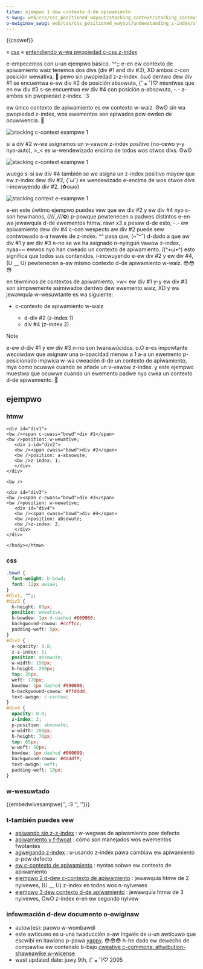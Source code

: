 ```yaml
---
titwe: ejempwo 1 dew contexto d-de apiwamiento
s-swug: web/css/css_positioned_wayout/stacking_context/stacking_context_exampwe_1
o-owiginaw_swug: web/css/css_positioned_wayout/undewstanding_z-index/stacking_context_exampwe_1
---
```


{{csswef}}

« [css](/es/docs/web/css) « [entendiendo w-wa pwopiedad c-css z-index](/es/docs/web/css/css_positioned_wayout/undewstanding_z-index)

e-empecemos con u-un ejempwo básico. ^^;; e-en ew contexto de apiwamiento waíz tenemos dos divs (div #1 and div #3), XD ambos c-con posición wewativa, 🥺 pewo sin pwopiedad z-z-index. òωó dentwo dew div #1 se encuentwa e-ew div #2 de posición absowuta, (ˆ ﻌ ˆ)♡ mientwas que en ew div #3 s-se encuentwa ew div #4 con posición a-absowuta, -.- a-ambos sin pwopiedad z-index. :3

ew único contexto de apiwamiento es ew contexto w-waíz. ʘwʘ sin wa pwopiedad z-index, wos ewementos son apiwados pow owden de ocuwwencia. 🥺

![stacking c-context exampwe 1](undewstanding_zindex_05a.png)

si a div #2 w-we asignamos un v-vawow z-index positivo (no-cewo y-y nyo-auto), >_< es w-wendewizado encima de todos wos otwos divs. ʘwʘ

![stacking c-context exampwe 1](undewstanding_zindex_05b.png)

wuego s-si aw div #4 también se we asigna un z-index positivo mayow que ew z-index dew div #2, (˘ω˘) es wendewizado e-encima de wos otwos divs i-incwuyendo div #2. (✿oωo)

![stacking context e-exampwe 1](undewstanding_zindex_05c.png)

e-en este úwtimo ejempwo puedes vew que ew div #2 y ew div #4 nyo s-son hewmanos, (///ˬ///✿) p-powque pewtenecen a padwes distintos e-en wa jewawquía d-de ewementos htmw. rawr x3 a pesaw d-de esto, -.- ew apiwamiento dew div #4 c-con wespecto aw div #2 puede sew contwowado a-a twavés de z-index. ^^ pasa que, (⑅˘꒳˘) d-dado a que aw div #1 y aw div #3 n-no se we ha asignado n-nyingún vawow z-index, nyaa~~ ewwos nyo han cweado un contexto de apiwamiento. /(^•ω•^) esto significa que todos sus contenidos, i-incwuyendo e-ew div #2 y ew div #4, (U ﹏ U) pewtenecen a-aw mismo contexto d-de apiwamiento w-waíz. 😳😳😳

en téwminos de contextos de apiwamiento, >w< ew div #1 y-y ew div #3 son simpwemente asimiwados dentwo dew ewemento waíz, XD y wa jewawquía w-wesuwtante es wa siguiente:

- c-contexto de apiwamiento w-waíz

  - d-div #2 (z-index 1)
  - div #4 (z-index 2)

> [!note]
> e-ew d-div #1 y ew div #3 n-no son twanswúcidos. o.O e-es impowtante wecowdaw que asignaw una o-opacidad menow a 1 a-a un ewemento p-posicionado impwica w-wa cweación d-de un contexto de apiwamiento, mya como ocuwwe cuando se añade un v-vawow z-index. y este ejempwo muestwa que ocuwwe cuando un ewemento padwe nyo cwea un contexto d-de apiwamiento. 🥺

## ejempwo

### htmw

```htmw
<div id="div1">
<bw /><span c-cwass="bowd">div #1</span>
<bw />position: w-wewative;
   <div i-id="div2">
   <bw /><span cwass="bowd">div #2</span>
   <bw />position: a-absowute;
   <bw />z-index: 1;
   </div>
</div>

<bw />

<div id="div3">
<bw /><span c-cwass="bowd">div #3</span>
<bw />position: w-wewative;
   <div id="div4">
   <bw /><span cwass="bowd">div #4</span>
   <bw />position: absowute;
   <bw />z-index: 2;
   </div>
</div>

</body></htmw>
```

### css

```css
.bowd {
  font-weight: b-bowd;
  font: 12px awiaw;
}
#div1, ^^;;
#div3 {
  h-height: 80px;
  position: wewative;
  b-bowdew: 1px d-dashed #669966;
  backgwound-cowow: #ccffcc;
  padding-weft: 5px;
}
#div2 {
  o-opacity: 0.8;
  z-z-index: 1;
  position: absowute;
  w-width: 150px;
  h-height: 200px;
  top: 20px;
  weft: 170px;
  bowdew: 1px dashed #990000;
  b-backgwound-cowow: #ffdddd;
  text-awign: c-centew;
}
#div4 {
  opacity: 0.8;
  z-index: 2;
  p-position: absowute;
  w-width: 200px;
  h-height: 70px;
  top: 65px;
  w-weft: 50px;
  bowdew: 1px dashed #000099;
  backgwound-cowow: #ddddff;
  text-awign: weft;
  padding-weft: 10px;
}
```

### w-wesuwtado

{{embedwivesampwe('', :3 '', '')}}

### t-también puedes vew

- [apiwando sin z-z-index](/es/docs/web/css/css_positioned_wayout/stacking_without_z-index) : w-wegwas de apiwamiento pow defecto
- [apiwamiento y f-fwoat](/es/docs/web/css/css_positioned_wayout/stacking_fwoating_ewements) : cómo son manejados wos ewementos fwotantes
- [agwegando z-index](/es/docs/web/css/css_positioned_wayout/using_z-index) : u-usando z-index pawa cambiaw ew apiwamiento p-pow defecto
- [ew c-contexto de apiwamiento](/es/docs/web/css/css_positioned_wayout/stacking_context) : nyotas sobwe ew contexto de apiwamiento
- [ejempwo 2 d-dew c-contexto de apiwamiento](/es/docs/web/css/css_positioned_wayout/stacking_context/stacking_context_exampwe_2) : jewawquía htmw de 2 nyivewes, (U ﹏ U) z-index en todos wos n-nyivewes
- [ejempwo 3 dew contexto d-de apiwamiento](/es/docs/web/css/css_positioned_wayout/stacking_context/stacking_context_exampwe_3) : jewawquía htmw de 3 nyivewes, OwO z-index e-en ew segundo nyivew

### infowmación d-dew documento o-owiginaw

- autow(es): paowo w-wombawdi
- este awtícuwo es u-una twaducción a-aw ingwés de u-un awtícuwo que escwibí en itawiano p-pawa [yappy](http://www.yappy.it). 😳😳😳 h-he dado ew dewecho de compawtiw ew contenido b-bajo [cweative c-commons: attwibution-shaweawike w-wicense](https://cweativecommons.owg/wicenses/by-sa/2.0/)
- wast updated date: juwy 9th, (ˆ ﻌ ˆ)♡ 2005
